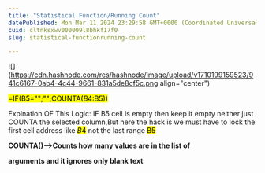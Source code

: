 ```yaml
---
title: "Statistical Function/Running Count"
datePublished: Mon Mar 11 2024 23:29:58 GMT+0000 (Coordinated Universal Time)
cuid: cltnksxwv000009l8bhkf17f0
slug: statistical-functionrunning-count

---
```


![](https://cdn.hashnode.com/res/hashnode/image/upload/v1710199159523/941c6167-0ab4-4c44-9661-831a5de8cf5c.png align="center")

<mark>=IF(B5="";"";COUNTA($B$4:B5))</mark>

Explnation OF This Logic: IF B5 cell is empty then keep it empty neither just COUNTA the selected column,But here the hack is we must have to lock the first cell address like <mark>$B$4</mark> not the last range <mark>B5</mark>

**COUNTA()--&gt;Counts how many values are in the list of**

**arguments and it ignores only blank text**